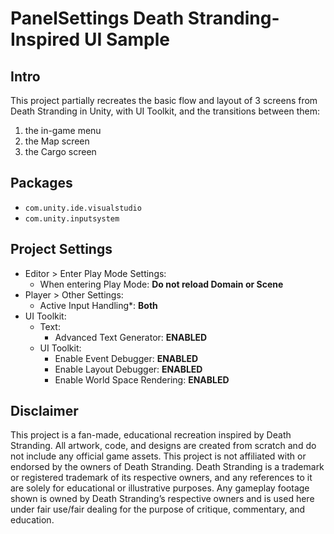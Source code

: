 # PanelSettings Death Stranding-Inspired UI Sample

## Intro

This project partially recreates the basic flow and layout of 3 screens from Death Stranding in Unity, with UI Toolkit, and the transitions between them:
1. the in-game menu
2. the Map screen
3. the Cargo screen

## Packages

- `com.unity.ide.visualstudio`
- `com.unity.inputsystem`

## Project Settings

- Editor > Enter Play Mode Settings:
	- When entering Play Mode: **Do not reload Domain or Scene**
- Player > Other Settings:
	- Active Input Handling*: **Both**
- UI Toolkit:
	- Text:
		- Advanced Text Generator: **ENABLED**
	- UI Toolkit:
		- Enable Event Debugger: **ENABLED**
		- Enable Layout Debugger: **ENABLED**
		- Enable World Space Rendering: **ENABLED**

## Disclaimer

This project is a fan-made, educational recreation inspired by Death Stranding. All artwork, code, and designs are created from scratch and do not include any official game assets. This project is not affiliated with or endorsed by the owners of Death Stranding. Death Stranding is a trademark or registered trademark of its respective owners, and any references to it are solely for educational or illustrative purposes. Any gameplay footage shown is owned by Death Stranding’s respective owners and is used here under fair use/fair dealing for the purpose of critique, commentary, and education.
